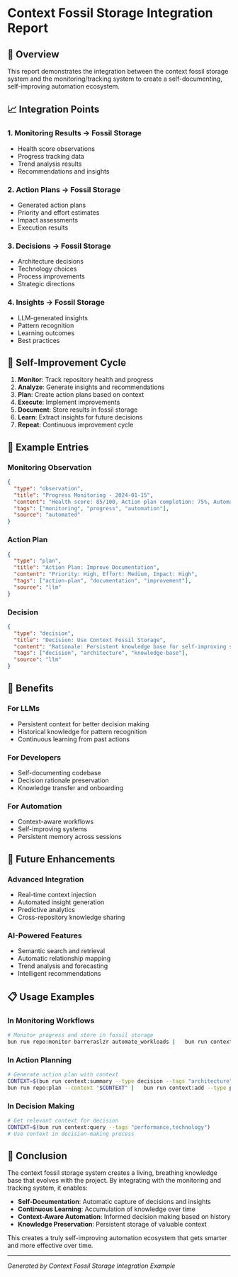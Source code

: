 # Context Fossil Storage Integration Report

## 🎯 Overview
This report demonstrates the integration between the context fossil storage system and the monitoring/tracking system to create a self-documenting, self-improving automation ecosystem.

## 📈 Integration Points

### 1. Monitoring Results → Fossil Storage
- Health score observations
- Progress tracking data
- Trend analysis results
- Recommendations and insights

### 2. Action Plans → Fossil Storage
- Generated action plans
- Priority and effort estimates
- Impact assessments
- Execution results

### 3. Decisions → Fossil Storage
- Architecture decisions
- Technology choices
- Process improvements
- Strategic directions

### 4. Insights → Fossil Storage
- LLM-generated insights
- Pattern recognition
- Learning outcomes
- Best practices

## 🔄 Self-Improvement Cycle

1. **Monitor**: Track repository health and progress
2. **Analyze**: Generate insights and recommendations
3. **Plan**: Create action plans based on context
4. **Execute**: Implement improvements
5. **Document**: Store results in fossil storage
6. **Learn**: Extract insights for future decisions
7. **Repeat**: Continuous improvement cycle

## 📝 Example Entries

### Monitoring Observation
```json
{
  "type": "observation",
  "title": "Progress Monitoring - 2024-01-15",
  "content": "Health score: 85/100, Action plan completion: 75%, Automation completion: 60%",
  "tags": ["monitoring", "progress", "automation"],
  "source": "automated"
}
```

### Action Plan
```json
{
  "type": "plan",
  "title": "Action Plan: Improve Documentation",
  "content": "Priority: High, Effort: Medium, Impact: High",
  "tags": ["action-plan", "documentation", "improvement"],
  "source": "llm"
}
```

### Decision
```json
{
  "type": "decision",
  "title": "Decision: Use Context Fossil Storage",
  "content": "Rationale: Persistent knowledge base for self-improving systems",
  "tags": ["decision", "architecture", "knowledge-base"],
  "source": "llm"
}
```

## 🚀 Benefits

### For LLMs
- Persistent context for better decision making
- Historical knowledge for pattern recognition
- Continuous learning from past actions

### For Developers
- Self-documenting codebase
- Decision rationale preservation
- Knowledge transfer and onboarding

### For Automation
- Context-aware workflows
- Self-improving systems
- Persistent memory across sessions

## 🔮 Future Enhancements

### Advanced Integration
- Real-time context injection
- Automated insight generation
- Predictive analytics
- Cross-repository knowledge sharing

### AI-Powered Features
- Semantic search and retrieval
- Automatic relationship mapping
- Trend analysis and forecasting
- Intelligent recommendations

## 📋 Usage Examples

### In Monitoring Workflows
```bash
# Monitor progress and store in fossil storage
bun run repo:monitor barreraslzr automate_workloads |   bun run context:add --type observation --source automated
```

### In Action Planning
```bash
# Generate action plan with context
CONTEXT=$(bun run context:summary --type decision --tags "architecture")
bun run repo:plan --context "$CONTEXT" |   bun run context:add --type plan --source llm
```

### In Decision Making
```bash
# Get relevant context for decision
CONTEXT=$(bun run context:query --tags "performance,technology")
# Use context in decision-making process
```

## 🎉 Conclusion

The context fossil storage system creates a living, breathing knowledge base that evolves with the project. By integrating with the monitoring and tracking system, it enables:

- **Self-Documentation**: Automatic capture of decisions and insights
- **Continuous Learning**: Accumulation of knowledge over time
- **Context-Aware Automation**: Informed decision making based on history
- **Knowledge Preservation**: Persistent storage of valuable context

This creates a truly self-improving automation ecosystem that gets smarter and more effective over time.

---
*Generated by Context Fossil Storage Integration Example*
